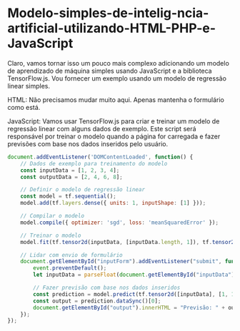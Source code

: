 # Modelo-simples-de-intelig-ncia-artificial-utilizando-HTML-PHP-e-JavaScript

Claro, vamos tornar isso um pouco mais complexo adicionando um modelo de aprendizado de máquina simples usando JavaScript e a biblioteca TensorFlow.js. Vou fornecer um exemplo usando um modelo de regressão linear simples.

HTML: Não precisamos mudar muito aqui. Apenas mantenha o formulário como está.

JavaScript: Vamos usar TensorFlow.js para criar e treinar um modelo de regressão linear com alguns dados de exemplo. Este script será responsável por treinar o modelo quando a página for carregada e fazer previsões com base nos dados inseridos pelo usuário.

```javascript
document.addEventListener('DOMContentLoaded', function() {
    // Dados de exemplo para treinamento do modelo
    const inputData = [1, 2, 3, 4];
    const outputData = [2, 4, 6, 8];

    // Definir o modelo de regressão linear
    const model = tf.sequential();
    model.add(tf.layers.dense({ units: 1, inputShape: [1] }));

    // Compilar o modelo
    model.compile({ optimizer: 'sgd', loss: 'meanSquaredError' });

    // Treinar o modelo
    model.fit(tf.tensor2d(inputData, [inputData.length, 1]), tf.tensor2d(outputData, [outputData.length, 1]), { epochs: 100 });

    // Lidar com envio de formulário
    document.getElementById("inputForm").addEventListener("submit", function(event) {
        event.preventDefault();
        let inputData = parseFloat(document.getElementById("inputData").value);

        // Fazer previsão com base nos dados inseridos
        const prediction = model.predict(tf.tensor2d([inputData], [1, 1]));
        const output = prediction.dataSync()[0];
        document.getElementById("output").innerHTML = "Previsão: " + output;
    });
});

```
